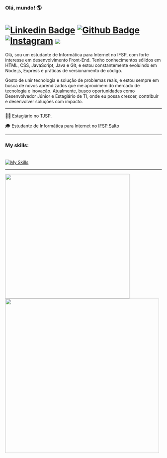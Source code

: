 ### Olá, mundo! 🌎
# [![Linkedin Badge](https://img.shields.io/badge/-LinkedIn-0077B5?style=flat&logo=Linkedin&logoColor=white&link=https://www.linkedin.com/in/andradetk/)](https://www.linkedin.com/in/andradetk/) [![Github Badge](https://img.shields.io/badge/-Github-242A2D?style=flat&logo=Github&logoColor=white&link=https://github.com/andradetk/)](https://github.com/andradetk/) [![Instagram](https://img.shields.io/badge/-instagram-D42F8A?style=flat&logo=instagram&logoColor=white&link=https://www.instagram.com/euandradekkj)](https://www.instagram.com/euandradekkj) ![](https://komarev.com/ghpvc/?username=andradetk)


<p align="left"> 
Olá, sou um estudante de Informática para Internet no IFSP, com forte interesse em desenvolvimento Front-End. Tenho conhecimentos sólidos em HTML, CSS, JavaScript, Java e Git, e estou constantemente evoluindo em Node.js, Express e práticas de versionamento de código.

Gosto de unir tecnologia e solução de problemas reais, e estou sempre em busca de novos aprendizados que me aproximem do mercado de tecnologia e inovação. Atualmente, busco oportunidades como Desenvolvedor Júnior e Estagiário de TI, onde eu possa crescer, contribuir e desenvolver soluções com impacto. <br>

<hr>

<p>👨‍💻 Estagiário no <a href="https://www.tjsp.jus.br/" target="blank_">TJSP</a>.</p>
<p>🎓 Estudante de Informática para Internet no <a href="https://slt.ifsp.edu.br/" target="blank_">IFSP Salto</a></p>

<hr>

### My skills: <br/> <br/>
[![My Skills](https://skillicons.dev/icons?i=html,css,js,java,postgresql,mysql,nodejs,express,github)](https://skillicons.dev)

<hr>
 
<img width="400px" align="left" src="https://github-readme-stats-git-masterrstaa-rickstaa.vercel.app/api/top-langs/?username=jjeanjacques10&hide=html,TSQL,CSS,PLSQL,php,SCSS,Jupyter%20Notebook&layout=compact&count_private=true&langs_count=8" /> <br>
<img width="495px" align="left" src="https://github-readme-stats-git-masterrstaa-rickstaa.vercel.app/api?username=jjeanjacques10&show_icons=true&count_private=true" />
